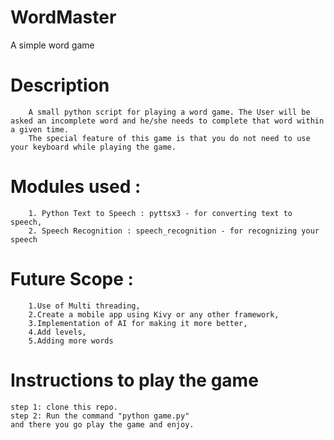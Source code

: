 # WordMaster
A simple word game 

# Description
        A small python script for playing a word game. The User will be asked an incomplete word and he/she needs to complete that word within a given time.
        The special feature of this game is that you do not need to use your keyboard while playing the game.
        
# Modules used : 
        1. Python Text to Speech : pyttsx3 - for converting text to speech,
        2. Speech Recognition : speech_recognition - for recognizing your speech
        
# Future Scope : 
        1.Use of Multi threading,
        2.Create a mobile app using Kivy or any other framework,
        3.Implementation of AI for making it more better,
        4.Add levels,
        5.Adding more words
    
# Instructions to play the game
    step 1: clone this repo.
    step 2: Run the command "python game.py"
    and there you go play the game and enjoy.

